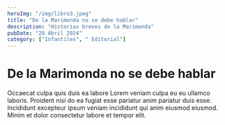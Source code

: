 ```yaml
---
heroImg: "/img/libro3.jpeg"
title: "De la Marimonda no se debe hablar"
description: "Historias breves de la Marimonda"
pubDate: "28 Abril 2024"
category: ["Infantiles", " Editorial"]
---
```


# De la Marimonda no se debe hablar

Occaecat culpa quis duis ea labore Lorem veniam culpa eu eu ullamco laboris. Proident nisi do ea fugiat esse pariatur anim pariatur duis esse. Incididunt excepteur ipsum veniam incididunt qui anim eiusmod eiusmod. Minim et dolor consectetur labore et tempor elit.
